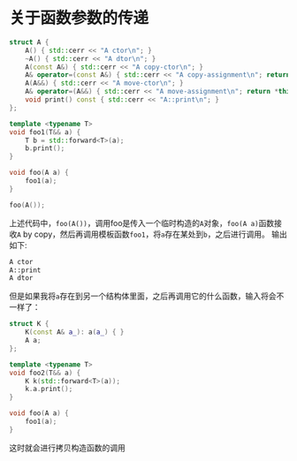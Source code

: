 # 关于函数参数的传递

```c++ {.numberLines}
struct A {
    A() { std::cerr << "A ctor\n"; }
    ~A() { std::cerr << "A dtor\n"; }
    A(const A&) { std::cerr << "A copy-ctor\n"; }
    A& operator=(const A&) { std::cerr << "A copy-assignment\n"; return *this; }
    A(A&&) { std::cerr << "A move-ctor\n"; }
    A& operator=(A&&) { std::cerr << "A move-assignment\n"; return *this; }
    void print() const { std::cerr << "A::print\n"; }
};

template <typename T>
void foo1(T&& a) {
    T b = std::forward<T>(a);
    b.print();
}

void foo(A a) {
    foo1(a);
}

foo(A());
```
上述代码中，`foo(A())`，调用foo是传入一个临时构造的`A`对象，`foo(A a)`函数接收`A` by copy，然后再调用模板函数`foo1`，将`a`存在某处到`b`，之后进行调用。
输出如下:
```sh
A ctor
A::print
A dtor
```

但是如果我将`a`存在到另一个结构体里面，之后再调用它的什么函数，输入将会不一样了：
```c++
struct K {
    K(const A& a_): a(a_) { }
    A a;
};

template <typename T>
void foo2(T&& a) {
    K k(std::forward<T>(a));
    k.a.print();
}

void foo(A a) {
    foo1(a);
}

```
这时就会进行拷贝构造函数的调用
